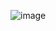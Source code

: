 
![image](https://github.com/RachamallaYeswanthReddy/Basic-Frontend-Projects/assets/91588050/76db6d17-413d-42e2-9bf1-5cea6c73fbf2)
